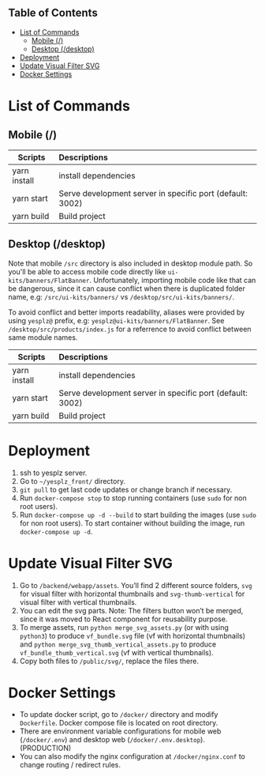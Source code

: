 ## Table of Contents
- [List of Commands](#list-of-commands)
  - [Mobile (/)](#mobile)
  - [Desktop (/desktop)](#desktop-desktop)
- [Deployment](#deployment)
- [Update Visual Filter SVG](#update-visual-filter-svg)
- [Docker Settings](#docker-settings)

# List of Commands
## Mobile (/)

| Scripts                | Descriptions           |
| ------------------     |:-----------------------|
| yarn install           | install dependencies |
| yarn start             | Serve development server in specific port (default: 3002) |
| yarn build             | Build project |

## Desktop (/desktop)

Note that mobile `/src` directory is also included in desktop module path. So you'll be able to access mobile code directly like `ui-kits/banners/FlatBanner`. Unfortunately, importing mobile code like that can be dangerous, since it can cause conflict when there is duplicated folder name, e.g: `/src/ui-kits/banners/` vs `/desktop/src/ui-kits/banners/`.

To avoid conflict and better imports readability, aliases were provided by using `yesplz@` prefix, e.g: `yesplz@ui-kits/banners/FlatBanner`. See `/desktop/src/products/index.js` for a referrence to avoid conflict between same module names.

| Scripts                | Descriptions           |
| ------------------     |:-----------------------|
| yarn install           | install dependencies |
| yarn start             | Serve development server in specific port (default: 3002) |
| yarn build             | Build project |


# Deployment
1. ssh to yesplz server.
2. Go to `~/yesplz_front/` directory.
3. `git pull` to get last code updates or change branch if necessary.
4. Run `docker-compose stop` to stop running containers (use `sudo` for non root users).
5. Run `docker-compose up -d --build` to start building the images (use `sudo` for non root users). To start container without building the image, run `docker-compose up -d`.

# Update Visual Filter SVG
1. Go to `/backend/webapp/assets`. You’ll find 2 different source folders, `svg` for visual filter with horizontal thumbnails and `svg-thumb-vertical` for visual filter with vertical thumbnails.
2. You can edit the svg parts. Note: The filters button won’t be merged, since it was moved to React component for reusability purpose.
3. To merge assets, run `python merge_svg_assets.py` (or with using `python3`) to produce `vf_bundle.svg` file (vf with horizontal thumbnails) and `python merge_svg_thumb_vertical_assets.py` to produce `vf_bundle_thumb_vertical.svg` (vf with vertical thumbnails).
4. Copy both files to `/public/svg/`, replace the files there.

# Docker Settings
- To update docker script, go to `/docker/` directory and modify `Dockerfile`. Docker compose file is located on root directory.
- There are environment variable configurations for mobile web (`/docker/.env`) and desktop web (`/docker/.env.desktop`). (PRODUCTION)
- You can also modify the nginx configuration at `/docker/nginx.conf` to change routing / redirect rules.
